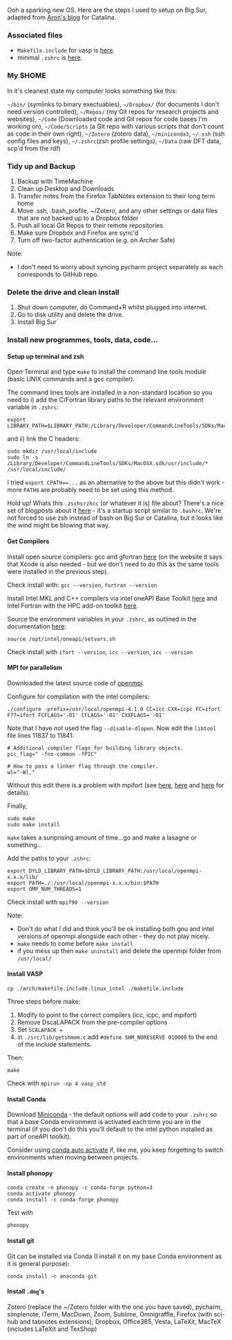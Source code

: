 Ooh a sparking new OS. Here are the steps I used to setup on Big Sur, adapted from [Aron's blog]( https://thelostelectron.wordpress.com/2020/02/09/macos-catalina-for-computational-materials-science-in-2020/) for Catalina.

### Associated files

- `Makefile.include` for vasp is [here]().
- minimal `.zshrc` is [here]().

### My $HOME

In it's cleanest state my computer looks something like this:

`~/bin/` (symlinks to binary exectuables), `~/Dropbox/` (for documents I don't need version controlled), `~/Repos/` (my Git repos for research projects and websites), `~/Code` (Downloaded code and Git repos for code bases I'm working on), `~/Code/Scripts` (a Git repo with various scripts that don't count as code in their own right), `~/Zotero` (zotero data), `~/miniconda3`, `~/.ssh` (ssh config files and keys), `~/.zshrc`(zsh profile settings), `~/Data` (raw DFT data, scp'd from the rdf)

### Tidy up and Backup

1. Backup with TimeMachine 
2. Clean up Desktop and Downloads
3. Transfer notes from the Firefox TabNotes extension to their long term home
4. Move .ssh, .bash_profile, ~/Zotero, and any other settings or data files that are not backed up to a Dropbox folder
5. Push all local Git Repos to their remote repositories
6. Make sure Dropbox and Firefox are sync'd 
7. Turn off two-factor authentication (e.g. on Archer Safe)

Note:
- I don't need to worry about syncing pycharm project separately as each corresponds to GitHub repo.

### Delete the drive and clean install

1. Shut down computer, do Command+R whilst plugged into internet. 
2. Go to disk utility and delete the drive.
3. Install Big Sur

### Install new programmes, tools, data, code...

#### Setup up terminal and zsh

Open Terminal and type `make` to install the command line tools module (basic UNIX commands and a gcc compiler).

The command lines tools are installed in a non-standard location so you need to i) add the C/Fortran library paths to the relevant environment variable in `.zshrc`: 

```
export LIBRARY_PATH=$LIBRARY_PATH:/Library/Developer/CommandLineTools/SDKs/MacOSX.sdk/usr/lib
```

and ii) link the C headers:

```
sudo mkdir /usr/local/include
sudo ln -s /Library/Developer/CommandLineTools/SDKs/MacOSX.sdk/usr/include/* /usr/local/include/
```

I tried `export CPATH==...` as an alternative to the above but this didn't work - more `PATH`s are probably need to be set using this method.

Hold up! Whats this `.zschsrzhcc` (or whatever it is) file about? There's a nice set of blogposts about it [here](https://scriptingosx.com/2019/06/moving-to-zsh/) - it's a startup script similar to `.bashrc`. We're not forced to use zsh instead of bash on Big Sur or Catalina, but it looks like the wind might be blowing that way. 

#### Get Compilers

Install open source compilers: gcc and gfortran [here](http://hpc.sourceforge.net) (on the website it says that Xcode is also needed - but we don't need to do this as the same tools were installed in the previous step).

Check install with: `gcc --version`, `fortran --version`

Install Intel MKL and C++ compilers via intel oneAPI Base Toolkit [here](https://software.intel.com/content/www/us/en/develop/tools/oneapi/base-toolkit.html) and Intel Fortran with the HPC add-on toolkit [here](https://software.intel.com/content/www/us/en/develop/tools/oneapi/hpc-toolkit.html).

Source the environment variables in your `.zshrc`, as outlined in the documentation [here](https://software.intel.com/content/www/us/en/develop/documentation/get-started-with-intel-oneapi-base-hpc-macos/top/before-you-begin.html):
```
source /opt/intel/oneapi/setvars.sh
```

Check install with `ifort --version`, `icc --version`, `icc --version`

#### MPI for parallelism

Downloaded the latest source code of [openmpi](https://www.open-mpi.org).

Configure for compilation with the intel compilers:

```
./configure -prefix=/usr/local/openmpi-4.1.0 CC=icc CXX=icpc FC=ifort F77=ifort FCFLAGS='-O1' CFLAGS='-O1' CXXFLAGS='-O1' 
```

Note that I have *not* used the flag `--disable-dlopen`. Now edit the `libtool` file lines 11837 to 11841:

```
# Additional compiler flags for building library objects.
pic_flag=" -fno-common -fPIC"

# How to pass a linker flag through the compiler.
wl="-Wl,"
```
Without this edit there is a problem with mpifort (see [here](https://ntq1982.github.io/files/20200621.html), [here](https://community.intel.com/t5/Intel-Fortran-Compiler/Undefined-symbols-for-architecture-x86-64-quot-ompi-buffer/m-p/1233733/highlight/true#M153022) and [here](https://github.com/open-mpi/ompi/issues/7615) for details).

Finally,

```
sudo make
sudo make install
```

`make` takes a suriprising amount of time...go and make a lasagne or something...

Add the paths to your `.zshrc`:
```
export DYLD_LIBRARY_PATH=$DYLD_LIBRARY_PATH:/usr/local/openmpi-x.x.x/lib/
export PATH=./:/usr/local/openmpi-x.x.x/bin:$PATH
export OMP_NUM_THREADS=1
```

Check install with `mpif90 --version`

Note: 
- Don't do what I did and think you'll be ok installing both gnu and intel versions of openmpi alongside each other - they do not play nicely.
- `make` needs to come before `make install`
- if you mess up then `make uninstall` and delete the openmpi folder from `/usr/local/`

#### Install VASP

```
cp ./arch/makefile.include.linux_intel ./makefile.include
```

Three steps before make:
1) Modify to point to the correct compilers (icc, icpc, and mpifort)
2) Remove DscaLAPACK from the pre-compiler options
3) Set `SCALAPACK =  `
4) in `./src/lib/getshmem.c` add `#define SHM_NORESERVE 010000` to the end of the include statements.

Then:
```
make
```

Check with `mpirun -np 4 vasp_std`

#### Install Conda 

Download [Miniconda](https://docs.conda.io/en/latest/miniconda.html) - the default options will add code to your `.zshrc` so that a base Conda environment is activated each time you are in the terminal (if you don't do this you'll default to the intel python installed as part of oneAPI toolkit).

Consider using [conda auto activate](https://github.com/sotte/conda_auto_activate) if, like me, you keep forgetting to switch environments when moving between projects.

#### Install phonopy

``` 
conda create -n phonopy -c conda-forge python=3
conda activate phonopy
conda install -c conda-forge phonopy
```

Test with

```phonopy```

#### Install git

Git can be installed via Conda (I install it on my base Conda environment as it is general purpose):

```conda install -c anaconda git```

#### Install `.dmg`'s

Zotero (replace the ~/Zotero folder with the one you have saved), pycharm, simplenote, iTerm, MacDown, Zoom, Sublime, Omnigraffle, Firefox (with sci-hub and tabnotes extensions), Dropbox, Office365, Vesta, LaTeXit, MacTeX (includes LaTeXit and TexShop)


